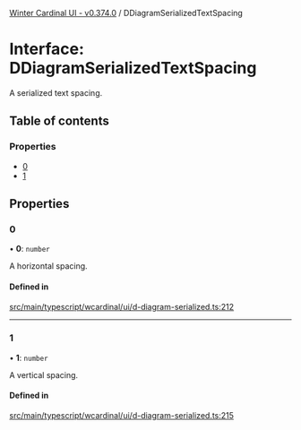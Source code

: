 [Winter Cardinal UI - v0.374.0](../index.md) / DDiagramSerializedTextSpacing

# Interface: DDiagramSerializedTextSpacing

A serialized text spacing.

## Table of contents

### Properties

- [0](DDiagramSerializedTextSpacing.md#0)
- [1](DDiagramSerializedTextSpacing.md#1)

## Properties

### 0

• **0**: `number`

A horizontal spacing.

#### Defined in

[src/main/typescript/wcardinal/ui/d-diagram-serialized.ts:212](https://github.com/winter-cardinal/winter-cardinal-ui/blob/v0.310.1/src/main/typescript/wcardinal/ui/d-diagram-serialized.ts#L212)

___

### 1

• **1**: `number`

A vertical spacing.

#### Defined in

[src/main/typescript/wcardinal/ui/d-diagram-serialized.ts:215](https://github.com/winter-cardinal/winter-cardinal-ui/blob/v0.310.1/src/main/typescript/wcardinal/ui/d-diagram-serialized.ts#L215)
